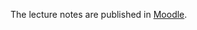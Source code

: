 The lecture notes are published in [Moodle](https://cphbusiness.mrooms.net/pluginfile.php/288702/mod_resource/content/1/Session6SOAMW.pdf).
